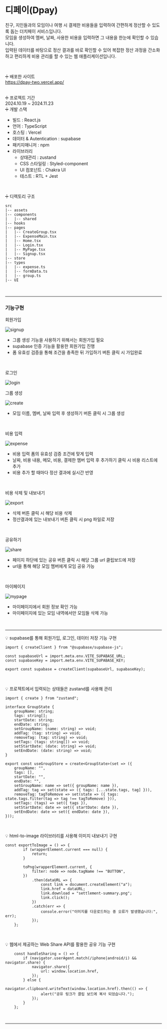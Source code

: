 # 디페이(Dpay)
친구, 지인들과의 모임이나 여행 시 결제한 비용들을 입력하여 간편하게 정산할 수 있도록 돕는 
더치페이 서비스입니다. 
<br />
모임을 생성하여 멤버, 날짜, 사용한 비용을 입력하면 그 내용을 한눈에 확인할 수 있습니다. 
<br />
입력된 데이터를 바탕으로 정산 결과를 바로 확인할 수 있어 복잡한 정산 과정을 간소화하고 편리하게 비용 관리를 할 수 있는 웹 애플리케이션입니다.

<br />

➗ 배포한 사이트
<br />
https://dpay-two.vercel.app/

<br />
➗ 프로젝트 기간
<br />
2024.10.19 ~ 2024.11.23

<br />
➗ 개발 스택

- 빌드 : React.js
- 언어 : TypeScript
- 호스팅 : Vercel
- 데이터 & Autentication : supabase 
- 패키지매니저 : npm
- 라이브러리
  - 상태관리 : zustand
  - CSS 스타일링 : Styled-component
  - UI 컴포넌트 : Chakra UI
  - 테스트 : RTL + Jest

<br />

➗ 디렉토리 구조

```react
src
|-- assets
|-- components
|   |-- shared
|-- hooks
|-- pages
|   |-- CreateGroup.tsx
|   |-- ExpenseMain.tsx
|   |-- Home.tsx
|   |-- Login.tsx
|   |-- MyPage.tsx
|   |-- Signup.tsx
|-- store
|-- types   
|   |-- expense.ts
|   |-- formData.ts
|   |-- group.ts
|-- UI
```

<br />

___

### 기능구현

회원가입 

<img src='https://blog.kakaocdn.net/dn/oBnU6/btsKWbPuL4Y/xMQkFFMgWJHBS2MbV5STZ1/img.gif' alt='signup' />

- 그룹 생성 기능을 사용하기 위해서는 회원가입 필요
- supabase 인증 기능을 활용한 회원가입 진행
- 폼 유효성 검증을 통해 조건을 충족한 뒤 가입하기 버튼 클릭 시 가입완료

<br>

로그인

<img src='https://blog.kakaocdn.net/dn/mAYPe/btsKV10nnls/PZ1MtBgqxfBg11ze3j9ANk/img.gif' alt='login' />

<br>

그룹 생성

<img src='https://blog.kakaocdn.net/dn/6W4VU/btsKV9REZlw/sbkDVM6jx2LVNsfu9O3su1/img.gif' alt='create' />

- 모임 이름, 멤버, 날짜 입력 후 생성하기 버튼 클릭 시 그룹 생성

<br>

비용 입력

<img src='https://blog.kakaocdn.net/dn/65QPM/btsKWG9gLsO/amzMkviA63m8oiQmj1XmCk/img.gif' alt='expense' />

- 비용 입력 폼의 유효성 검증 조건에 맞게 입력
- 날짜, 비용 내용, 메모, 비용, 결제한 멤버 입력 후 추가하기 클릭 시 비용 리스트에 추가
- 비용 추가 할 때마다 정산 결과에 실시간 반영

<br>

비용 삭제 및 내보내기

<img src='https://blog.kakaocdn.net/dn/ceeoKe/btsKWQKKGyY/zzjK30P25N8hoWJm8lqftk/img.gif' alt='export' />

- 삭제 버튼 클릭 시 해당 비용 삭제
- 정산결과에 있는 내보내기 버튼 클릭 시 png 파일로 저장

<br>

공유하기

<img src='https://blog.kakaocdn.net/dn/mLcwk/btsKWabWQv8/noOjl4bwJCutaKkXiM7Je0/img.gif' alt='share' />

- 페이지 하단에 있는 공유 버튼 클릭 시 해당 그룹 url 클립보드에 저장
- url을 통해 해당 모임 멤버에게 모임 공유 가능 

<br>

마이페이지

<img src='https://blog.kakaocdn.net/dn/kwMMs/btsKUB2CePj/S4D1rYK1oi6J0qRUnMCE9K/img.gif' alt='mypage' />

- 마이페이지에서 회원 정보 확인 가능
- 마이페이지에 있는 모임 내역에서만 모임들 삭제 가능

<br>

___

💡 supabase를 통해 회원가입, 로그인, 데이터 저장 기능 구현
```tsx
import { createClient } from "@supabase/supabase-js";

const supabaseUrl = import.meta.env.VITE_SUPABASE_URL;
const supabaseKey = import.meta.env.VITE_SUPABASE_KEY;

export const supabase = createClient(supabaseUrl, supabaseKey);
```

<br>

💡 프로젝트에서 입력되는 상태들은 zustand를 사용해 관리
```tsx
import { create } from "zustand";

interface GroupState {
	groupName: string;
	tags: string[];
	startDate: string;
	endDate: string;
	setGroupName: (name: string) => void;
	addTag: (tag: string) => void;
	removeTag: (tag: string) => void;
	setTags: (tags: string[]) => void;
	setStartDate: (date: string) => void;
	setEndDate: (date: string) => void;
}

export const useGroupStore = create<GroupState>(set => ({
	groupName: "",
	tags: [],
	startDate: "",
	endDate: "",
	setGroupName: name => set({ groupName: name }),
	addTag: tag => set(state => ({ tags: [...state.tags, tag] })),
	removeTag: tagToRemove => set(state => ({ tags: state.tags.filter(tag => tag !== tagToRemove) })),
	setTags: (tags) => set({ tags }),
	setStartDate: date => set({ startDate: date }),
	setEndDate: date => set({ endDate: date }),
}));
```

<br>

💡 html-to-image 라이브러리를 사용해 이미지 내보내기 구현
```tsx
const exportToImage = () => {
		if (wrapperElement.current === null) {
			return;
		}

		toPng(wrapperElement.current, {
			filter: node => node.tagName !== "BUTTON",
		})
			.then(dataURL => {
				const link = document.createElement("a");
				link.href = dataURL;
				link.download = "settlement-summary.png";
				link.click();
			})
			.catch(err => {
				console.error("이미지를 다운로드하는 중 오류가 발생했습니다:", err);
			});
	};
```

<br>

💡 웹에서 제공하는 Web Share API를 활용한 공유 기능 구현
```tsx
	const handleSharing = () => {
		if (navigator.userAgent.match(/iphone|android/i) && navigator.share) {
			navigator.share({
				url: window.location.href,
			});
		} else {
			navigator.clipboard.writeText(window.location.href).then(() => {
				alert("공유 링크가 클립 보드에 복사 되었습니다.");
			});
		}
	};
```

<br>

___







